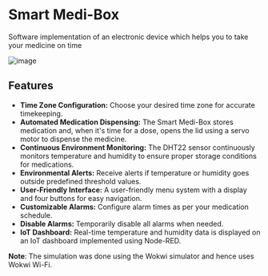 # Smart Medi-Box
Software implementation of an electronic device which helps you to take your medicine on time

![image](https://github.com/Sithminii/Medi-Box/assets/129846300/a1c86fb6-9980-47b6-b0d2-07a3c302833a)

## Features

- **Time Zone Configuration:** Choose your desired time zone for accurate timekeeping.
- **Automated Medication Dispensing:** The Smart Medi-Box stores medication and, when it's time for a dose, opens the lid using a servo motor to dispense the medicine.
- **Continuous Environment Monitoring:** The DHT22 sensor continuously monitors temperature and humidity to ensure proper storage conditions for medications.
- **Environmental Alerts:** Receive alerts if temperature or humidity goes outside predefined threshold values.
- **User-Friendly Interface:** A user-friendly menu system with a display and four buttons for easy navigation.
- **Customizable Alarms:** Configure alarm times as per your medication schedule.
- **Disable Alarms:** Temporarily disable all alarms when needed.
- **IoT Dashboard:** Real-time temperature and humidity data is displayed on an IoT dashboard implemented using Node-RED.

**Note**: The simulation was done using the Wokwi simulator and hence uses Wokwi Wi-Fi.
